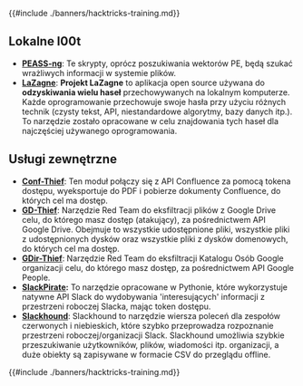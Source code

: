 {{#include ./banners/hacktricks-training.md}}

## **Lokalne l00t**

- [**PEASS-ng**](https://github.com/carlospolop/PEASS-ng): Te skrypty, oprócz poszukiwania wektorów PE, będą szukać wrażliwych informacji w systemie plików.
- [**LaZagne**](https://github.com/AlessandroZ/LaZagne): **Projekt LaZagne** to aplikacja open source używana do **odzyskiwania wielu haseł** przechowywanych na lokalnym komputerze. Każde oprogramowanie przechowuje swoje hasła przy użyciu różnych technik (czysty tekst, API, niestandardowe algorytmy, bazy danych itp.). To narzędzie zostało opracowane w celu znajdowania tych haseł dla najczęściej używanego oprogramowania.

## **Usługi zewnętrzne**

- [**Conf-Thief**](https://github.com/antman1p/Conf-Thief): Ten moduł połączy się z API Confluence za pomocą tokena dostępu, wyeksportuje do PDF i pobierze dokumenty Confluence, do których cel ma dostęp.
- [**GD-Thief**](https://github.com/antman1p/GD-Thief): Narzędzie Red Team do eksfiltracji plików z Google Drive celu, do którego masz dostęp (atakujący), za pośrednictwem API Google Drive. Obejmuje to wszystkie udostępnione pliki, wszystkie pliki z udostępnionych dysków oraz wszystkie pliki z dysków domenowych, do których cel ma dostęp.
- [**GDir-Thief**](https://github.com/antman1p/GDir-Thief): Narzędzie Red Team do eksfiltracji Katalogu Osób Google organizacji celu, do którego masz dostęp, za pośrednictwem API Google People.
- [**SlackPirate**](https://github.com/emtunc/SlackPirate)**:** To narzędzie opracowane w Pythonie, które wykorzystuje natywne API Slack do wydobywania 'interesujących' informacji z przestrzeni roboczej Slacka, mając token dostępu.
- [**Slackhound**](https://github.com/BojackThePillager/Slackhound): Slackhound to narzędzie wiersza poleceń dla zespołów czerwonych i niebieskich, które szybko przeprowadza rozpoznanie przestrzeni roboczej/organizacji Slack. Slackhound umożliwia szybkie przeszukiwanie użytkowników, plików, wiadomości itp. organizacji, a duże obiekty są zapisywane w formacie CSV do przeglądu offline.

{{#include ./banners/hacktricks-training.md}}
